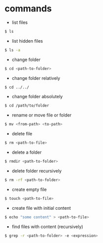 # commands

- list files

```sh
$ ls
```

- list hidden files

```sh
$ ls -a
```

- change folder

```sh
$ cd <path-to-folder>
```

- change folder relatively

```sh
$ cd ../../ 
```

- change folder absolutely

```sh
$ cd /path/to/folder
```

- rename or move file or folder

```sh
$ mv <from-path> <to-path>
```

- delete file

```sh
$ rm <path-to-file>
```

- delete a folder

```sh
$ rmdir <path-to-folder>
```

- delete folder recursively

```sh
$ rm -rf <path-to-folder>
```

- create empty file

```sh
$ touch <path-to-file>
```

- create file with initial content

```sh
$ echo "some content" > <path-to-file>
```

- find files with content (recursively)

```sh
$ grep -r <path-to-folder> -e <expression>
```






